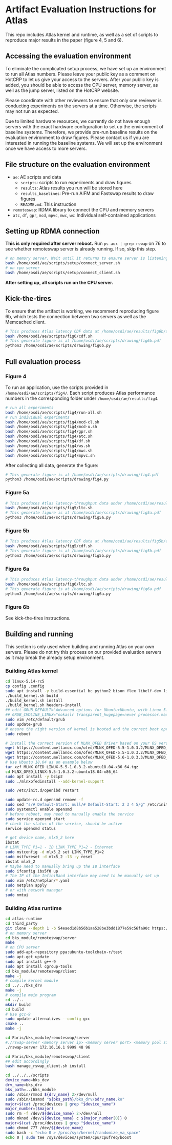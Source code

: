 # Artifact Evaluation Instructions for Atlas

This repo includes Atlas kernel and runtime, as well as a set of scripts to reproduce major results in the paper (figure 4, 5 and 6).

## Accessing the evaluation environment

To eliminate the complicated setup process, we have set up an environment to run all Atlas numbers. Please leave your public key as a comment on HotCRP to let us give your access to the servers. After your public key is added, you should be able to access the CPU server, memory server, as well as the jump server, listed on the HotCRP website.

Please coordinate with other reviewers to ensure that only one reviewer is conducting experiments on the servers at a time. Otherwise, the scripts may not run as expected.

Due to limited hardware resources, we currently do not have enough servers with the exact hardware configuration to set up the environment of baseline systems. Therefore, we provide pre-run baseline results on the evaluation environment to draw figures. Please contact us if you are interested in running the baseline systems. We will set up the environment once we have access to more servers.

## File structure on the evaluation environment

* `ae`: AE scripts and data
  * `scripts`: scripts to run experiments and draw figures
  * `results`: Atlas results you run will be stored here
  * `results_baselines`: Pre-run AIFM and Fastswap results to draw figures
  * `README.md`: This instruction
* `remoteswap`: RDMA library to connect the CPU and memory servers
* `atc`, `df`, `gpr`, `mcd`, `mpvc`, `mwc`, `ws`: Individual self-contained applications

## Setting up RDMA connection

**This is only required after server reboot.** Run `ps aux | grep rswap` on 76 to see whether remoteswap server is already running. If so, skip this step.

```bash
# on memory server. Wait until it returns to ensure server is listening for connections
bash /home/osdi/ae/scripts/setup/connect_server.sh
# on cpu server
bash /home/osdi/ae/scripts/setup/connect_client.sh
```

**After setting up, all scripts run on the CPU server.**

## Kick-the-tires

To ensure that the artifact is working, we recommend reproducing figure 6b, which tests the connection between two servers as well as the Memcached client.

```bash
# This produces Atlas latency CDF data at /home/osdi/ae/results/fig6b/atlas.csv
bash /home/osdi/ae/scripts/fig6/cdf.sh
# This generate figure is at /home/osdi/ae/scripts/drawing/fig6b.pdf
python3 /home/osdi/ae/scripts/drawing/fig6b.py
```

## Full evaluation process

### Figure 4

To run an application, use the scripts provided in `/home/osdi/ae/scripts/fig4/`. Each script produces Atlas performance numbers in the corresponding folder under `/home/osdi/ae/results/fig4`.

```bash
# run all experiments
bash /home/osdi/ae/scripts/fig4/run-all.sh
# run individual experiments
bash /home/osdi/ae/scripts/fig4/mcd-cl.sh
bash /home/osdi/ae/scripts/fig4/mcd-u.sh
bash /home/osdi/ae/scripts/fig4/gpr.sh
bash /home/osdi/ae/scripts/fig4/atc.sh
bash /home/osdi/ae/scripts/fig4/df.sh
bash /home/osdi/ae/scripts/fig4/ws.sh
bash /home/osdi/ae/scripts/fig4/mwc.sh
bash /home/osdi/ae/scripts/fig4/mpvc.sh
```

After collecting all data, generate the figure:

```bash
# This generate figure is at /home/osdi/ae/scripts/drawing/fig4.pdf
python3 /home/osdi/ae/scripts/drawing/fig4.py
```

### Figure 5a

```bash
# This produces Atlas latency-throughput data under /home/osdi/ae/results/fig5a
bash /home/osdi/ae/scripts/fig5/ltc.sh
# This generate figure is at /home/osdi/ae/scripts/drawing/fig5a.pdf
python3 /home/osdi/ae/scripts/drawing/fig5a.py
```

### Figure 5b

```bash
# This produces Atlas latency CDF data at /home/osdi/ae/results/fig5b/atlas.csv
bash /home/osdi/ae/scripts/fig5/cdf.sh
# This generate figure is at /home/osdi/ae/scripts/drawing/fig5b.pdf
python3 /home/osdi/ae/scripts/drawing/fig5b.py
```

### Figure 6a

```bash
# This produces Atlas latency-throughput data under /home/osdi/ae/results/fig6a
bash /home/osdi/ae/scripts/fig6/ltc.sh
# This generate figure is at /home/osdi/ae/scripts/drawing/fig6a.pdf
python3 /home/osdi/ae/scripts/drawing/fig6a.py
```

### Figure 6b

See kick-the-tires instructions.

## Building and running

This section is only used when building and running Atlas on your own servers. Please do not try this process on our provided evaluation servers as it may break the already setup environment.

### Building Atlas kernel

```bash
cd linux-5.14-rc5
cp config .config
sudo apt install -y build-essential bc python2 bison flex libelf-dev libssl-dev libncurses-dev libncurses5-dev libncursesw5-dev
./build_kernel.sh build
./build_kernel.sh install
./build_kernel.sh headers-install
## edit GRUB_DEFAULT="Advanced options for Ubuntu>Ubuntu, with Linux 5.14.0-rc5+", or what ever the new kernel version code it
## GRUB_CMDLINE_LINUX="nokaslr transparent_hugepage=never processor.max_cstate=0 intel_idle.max_cstate=0 tsx=on tsx_async_abort=off mitigations=off quiet splash noibrs noibpb nospec_store_bypass_disable no_stf_barrier"
sudo vim /etc/default/grub
sudo update-grub
# ensure the right version of kernel is booted and the correct boot options are used. The command below should have output
sudo reboot

# Install the correct version of MLNX_OFED driver based on your OS version
wget https://content.mellanox.com/ofed/MLNX_OFED-5.5-1.0.3.2/MLNX_OFED_LINUX-5.5-1.0.3.2-ubuntu18.04-x86_64.tgz
wget https://content.mellanox.com/ofed/MLNX_OFED-5.5-1.0.3.2/MLNX_OFED_LINUX-5.5-1.0.3.2-ubuntu20.04-x86_64.tgz
wget https://content.mellanox.com/ofed/MLNX_OFED-5.6-1.0.3.3/MLNX_OFED_LINUX-5.6-1.0.3.3-ubuntu22.04-x86_64.tgz
# Use Ubuntu 18.04 as an example below
tar xzf MLNX_OFED_LINUX-5.5-1.0.3.2-ubuntu18.04-x86_64.tgz
cd MLNX_OFED_LINUX-5.5-1.0.3.2-ubuntu18.04-x86_64
sudo apt install -y bzip2
sudo ./mlnxofedinstall --add-kernel-support

sudo /etc/init.d/openibd restart

sudo update-rc.d opensmd remove -f
sudo sed "s/# Default-Start: null/# Default-Start: 2 3 4 5/g" /etc/init.d/opensmd -i
sudo systemctl enable opensmd
# before reboot, may need to manually enable the service
sudo service opensmd start
# check the status of the service, should be active
service opensmd status

# get device name, mlx5_2 here 
ibstat
# LINK_TYPE_P1=1 - IB LINK_TYPE_P1=2 - Ethernet
sudo mstconfig -d mlx5_2 set LINK_TYPE_P1=2
sudo mstfwreset -d mlx5_2 -l3 -y reset
ibstat mlx5_2
# Maybe need to manually bring up the IB interface
sudo ifconfig ibs5f0 up
# The IP of the InfiniBand interface may need to be manually set up
sudo vim /etc/netplan/*.yaml
sudo netplan apply
# or with network manager
sudo nmtui
```

### Building Atlas runtime

```bash
cd atlas-runtime
cd third_party
git clone --depth 1 -b 54eaed1d8b56b1aa528be3bdd1877e59c56fa90c https://github.com/jemalloc/jemalloc.git
# on memory server
cd bks_module/remoteswap/server
make
# on CPU server
sudo add-apt-repository ppa:ubuntu-toolchain-r/test
sudo apt-get update
sudo apt install g++-9
sudo apt install cgroup-tools
cd bks_module/remoteswap/client
make -j
# compile kernel module
cd ../../bks_drv
make -j
# compile main program
cd ../..
mkdir build
cd build
# Use gcc-9
sudo update-alternatives --config gcc
cmake ..
make -j

cd Paris/bks_module/remoteswap/server
#./rswap-server <memory server ip> <memory server port> <memory pool size in GB> <number of cores on CPU server>
./rswap-server 172.16.16.1 9999 48 96

cd Paris/bks_module/remoteswap/client
## edit accordingly
bash manage_rswap_client.sh install

cd ../../../scripts
device_name=bks_dev
drv_name=bks_drv
bks_path=../bks_module
sudo /sbin/rmmod ${drv_name} 2>/dev/null
sudo /sbin/insmod "${bks_path}/bks_drv/$drv_name.ko"
major=$(cat /proc/devices | grep "$device_name")
major_number=($major)
sudo rm -f /dev/${device_name} 2>/dev/null
sudo mknod /dev/${device_name} c ${major_number[0]} 0
major=$(cat /proc/devices | grep "$device_name")
sudo chmod 777 /dev/${device_name}
sudo bash -c "echo 0 > /proc/sys/kernel/randomize_va_space"
echo 0 | sudo tee /sys/devices/system/cpu/cpufreq/boost
```